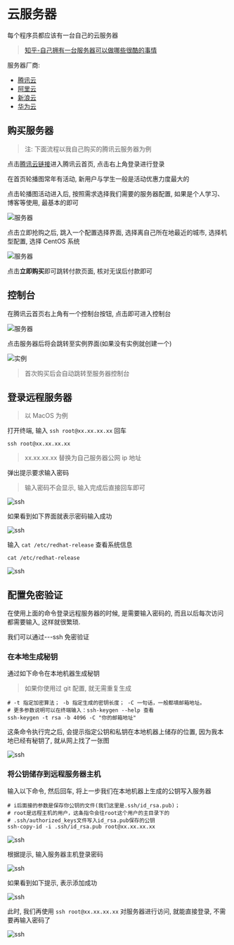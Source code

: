# 云服务器

每个程序员都应该有一台自己的云服务器

> [知乎-自己拥有一台服务器可以做哪些很酷的事情](https://www.zhihu.com/question/40854395)

服务器厂商:

- [腾讯云](https://cloud.tencent.com/)
- [阿里云](https://cn.aliyun.com/)
- [新浪云](https://www.sinacloud.com/)
- [华为云](https://www.huaweicloud.com/)

## 购买服务器

> 注: 下面流程以我自己购买的腾讯云服务器为例

点击[腾讯云链接](https://cloud.tencent.com/)进入腾讯云首页, 点击右上角登录进行登录

在首页轮播图常年有活动, 新用户与学生一般是活动优惠力度最大的

点击轮播图活动进入后, 按照需求选择我们需要的服务器配置, 如果是个人学习、博客等使用, 最基本的即可

![服务器](../images/01/01-01.png)

点击立即抢购之后, 跳入一个配置选择界面, 选择离自己所在地最近的城市, 选择机型配置, 选择 CentOS 系统

![服务器](../images/01/01-02.png)

点击**立即购买**即可跳转付款页面, 核对无误后付款即可

## 控制台

在腾讯云首页右上角有一个控制台按钮, 点击即可进入控制台

![服务器](../images/01/01-02.png)

点击服务器后将会跳转至实例界面(如果没有实例就创建一个)

![实例](../images/01/01-04.png)

> 首次购买后会自动跳转至服务器控制台

## 登录远程服务器

> 以 MacOS 为例

打开终端, 输入 `ssh root@xx.xx.xx.xx` 回车

```shell
ssh root@xx.xx.xx.xx
```

> xx.xx.xx.xx 替换为自己服务器公网 ip 地址

弹出提示要求输入密码

> 输入密码不会显示, 输入完成后直接回车即可

![ssh](../images/01/01-05.png)

如果看到如下界面就表示密码输入成功

![ssh](../images/01/01-06.png)

输入 `cat /etc/redhat-release` 查看系统信息

```shell
cat /etc/redhat-release
```

![ssh](../images/01/01-07.png)

## 配置免密验证

在使用上面的命令登录远程服务器的时候, 是需要输入密码的, 而且以后每次访问都需要输入, 这样就很繁琐.

我们可以通过---ssh 免密验证

### 在本地生成秘钥

通过如下命令在本地机器生成秘钥

> 如果你使用过 git 配置, 就无需重复生成

```shell
# -t 指定加密算法； -b 指定生成的密钥长度； -C 一句话，一般都填邮箱地址。
# 更多参数说明可以在终端输入：ssh-keygen --help 查看
ssh-keygen -t rsa -b 4096 -C "你的邮箱地址"
```

这条命令执行完之后, 会提示指定公钥和私钥在本地机器上储存的位置, 因为我本地已经有秘钥了, 就从网上找了一张图

![ssh](../images/01/01-08.png)

### 将公钥储存到远程服务器主机

输入以下命令, 然后回车, 将上一步我们在本地机器上生成的公钥写入服务器

```shell
# i后面接的参数是保存你公钥的文件(我们这里是.ssh/id_rsa.pub)；
# root是远程主机的用户，这条指令会往root这个用户的主目录下的
# .ssh/authorized_keys文件写入id_rsa.pub保存的公钥
ssh-copy-id -i .ssh/id_rsa.pub root@xx.xx.xx.xx
```

![ssh](../images/01/01-09.png)

根据提示, 输入服务器主机登录密码

![ssh](../images/01/01-10.png)

如果看到如下提示, 表示添加成功

![ssh](../images/01/01-11.png)

此时, 我们再使用 `ssh root@xx.xx.xx.xx` 对服务器进行访问, 就能直接登录, 不需要再输入密码了

![ssh](../images/01/01-12.png)
